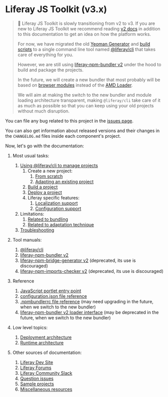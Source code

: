 # Liferay JS Toolkit (v3.x)

> 👀 Liferay JS Toolkit is slowly transitioning from v2 to v3. If you are new to
> Liferay JS Toolkit we recommend reading
> [v2 docs](https://github.com/liferay/liferay-frontend-projects/blob/master/maintenance/projects/js-toolkit/docs/README.md)
> in addition to this documentation to get an idea on how the platform works.
>
> For now, we have migrated the old
> [Yeoman Generator](https://github.com/liferay/liferay-frontend-projects/blob/master/maintenance/projects/js-toolkit/packages/generator-liferay-js)
> and [build scripts](https://github.com/liferay/liferay-frontend-projects/tree/master/maintenance/projects/js-toolkit/packages/liferay-npm-build-support)
> to a single command line tool named 
> [@liferay/cli](https://github.com/liferay/liferay-frontend-projects/tree/master/projects/js-toolkit/packages/liferay-cli)
> that takes care of everything for you. 
>
> However, we are still using
> [liferay-npm-bundler v2](https://github.com/liferay/liferay-frontend-projects/tree/master/maintenance/projects/js-toolkit/packages/liferay-npm-bundler)
> under the hood to build and package the projects.
>
> In the future, we will create a new bundler that most probably will be based
> on
> [browser modules](ihttps://developer.mozilla.org/en-US/docs/Web/JavaScript/Guide/Modules)
> instead of the 
> [AMD Loader](https://github.com/liferay/liferay-frontend-projects/tree/master/projects/amd-loader).
> 
> We will aim at making the switch to the new bundler and module loading
> architecture transparent, making `@liferay/cli` take care of it as much as
> possible so that you can keep using your old projects without much disruption.

You can file any bug related to this project in the
[issues page](https://github.com/liferay/liferay-frontend-projects/issues?q=is%3Aissue+is%3Aopen+label%3Ajs-toolkit+label%3A3.x).

You can also get information about released versions and their changes in the
`CHANGELOG.md` files inside each component's project.

Now, let's go with the documentation:

1. Most usual tasks:

    1. [Using @liferay/cli to manage projects](./manuals/liferay-cli.md)
		1. Create a new project:
			1. [From scratch](./manuals/liferay-cli.md#project-generation)
			2. [Adapting an existing project](./manuals/liferay-cli.md#project-adaptation)
        2. [Build a project](./manuals/liferay-cli.md#project-build)
        3. [Deploy a project](./manuals/liferay-cli.md#project-deployment)
		4. Liferay specific features:
			1. [Localization support](./features/localization.md)
			2. [Configuration support](./features/configuration.md)
	2. Limitations:
		1. [Related to bundling](./caveats/bundling.md)
		2. [Related to adaptation technique](./caveats/adaptation.md)
    3. [Troubleshooting](./troubleshooting.md)

2. Tool manuals:

    1. [@liferay/cli](./manuals/liferay-cli.md)
    2. [liferay-npm-bundler v2](./manuals/liferay-npm-bundler.md)
    3. [liferay-npm-bridge-generator v2](./manuals/liferay-npm-bridge-generator.md)
	   (deprecated, its use is discouraged)
    4. [liferay-npm-imports-checker v2](./manuals/liferay-npm-imports-checker.md)
	   (deprecated, its use is discouraged)

3. Reference

    1. [JavaScript portlet entry point](./reference/js-portlet-entry-point.md)
    2. [configuration.json file reference](./reference/configuration-json.md)
    3. [.npmbundlerrc file reference](./reference/dot-npmbundlerrc.md)
	   (may need upgrading in the future, when we switch to the new bundler)
    4. [liferay-npm-bundler v2 loader interface](./reference/liferay-npm-bundler-loader-spec.md)
	   (may be deprecated in the future, when we switch to the new bundler)

4. Low level topics:

    1. [Deployment architecture](./reference/deployment-architecture.md)
    2. [Runtime architecture](./reference/runtime-architecture.md)

5. Other sources of documentation:

    1. [Liferay Dev Site](https://dev.liferay.com)
    2. [Liferay Forums](https://liferay.dev/en/forums-redirect)
    3. [Liferay Community Slack](https://liferay-community.slack.com/)
    4. [Question issues](https://github.com/liferay/liferay-frontend-projects/issues?q=is%3Aissue+is%3Aopen+label%3Ajs-toolkit+label%3Aquestion)
    5. [Sample projects](./sample-projects.md)
    6. [Miscellaneous resources](./miscellaneous-resources.md)
